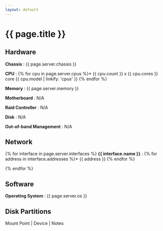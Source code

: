 ```yaml
---
layout: default
---
```


# {{ page.title }}

## Hardware

**Chassis**
: {{ page.server.chassis }}

**CPU**
: {% for cpu in page.server.cpus %}* {{ cpu.count }} x {{ cpu.cores }} core {{ cpu.model | linkify: 'cpus' }}
  {% endfor %}

**Memory**
: {{ page.server.memory }}

**Motherboard**
: N/A

**Raid Controller**
: N/A

**Disk**
: N/A

**Out-of-band Management**
: N/A

## Network

{% for interface in page.server.interfaces %}
**{{ interface.name }}**
: {% for address in interface.addresses %}* {{ address }}
  {% endfor %}

{% endfor %}

## Software

**Operating System**
: {{ page.server.os }}

## Disk Partitions

Mount Point | Device | Notes
